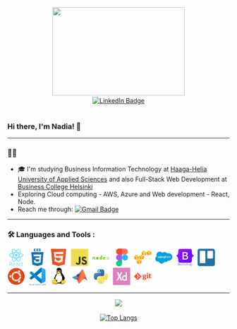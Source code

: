 
<div id="header" align="center">
  <img src="https://media.giphy.com/media/hpXdHPfFI5wTABdDx9/giphy.gif" width="300" height="200"/>
</div>
<div id="badges" align="center">
  <a href="https://www.linkedin.com/in/nadia-jahan-juthy/">
    <img src="https://img.shields.io/badge/LinkedIn-blue?style=for-the-badge&logo=linkedin&logoColor=white" alt="LinkedIn Badge"/>
  </a>
</div>
<img src="https://komarev.com/ghpvc/?username=JuthyNadi-a&style=flat-square&color=blue" alt=""/>

### Hi there, I'm Nadia! 👋
---

### :woman_technologist: 

- 🎓 I'm studying Business Information Technology at [Haaga-Helia University of Applied Sciences](https://www.haaga-helia.fi/fi) and also Full-Stack Web Development at [Business College Helsinki](https://en.bc.fi/)
- Exploring Cloud computing - AWS, Azure and Web development - React, Node.
- Reach me through: [![Gmail Badge](https://img.shields.io/badge/-Nadia-red?style=flat&logo=Gmail&logoColor=white)](juthynadia@gmail.com)

---

### :hammer_and_wrench: Languages and Tools :

<div>
  <img src="https://github.com/devicons/devicon/blob/master/icons/react/react-original-wordmark.svg" title="React" alt="React" width="40" height="40"/>&nbsp;
  <img src="https://github.com/devicons/devicon/blob/master/icons/css3/css3-plain-wordmark.svg"  title="CSS3" alt="CSS" width="40" height="40"/>&nbsp;
  <img src="https://github.com/devicons/devicon/blob/master/icons/html5/html5-original.svg" title="HTML5" alt="HTML" width="40" height="40"/>&nbsp;
  <img src="https://github.com/devicons/devicon/blob/master/icons/javascript/javascript-original.svg" title="JavaScript" alt="JavaScript" width="40" height="40"/>&nbsp;
  <img src="https://github.com/devicons/devicon/blob/master/icons/nodejs/nodejs-plain-wordmark.svg" title="NodeJS" alt="NodeJS" width="40" height="40"/>&nbsp;
   <img src="https://github.com/devicons/devicon/blob/master/icons/figma/figma-original.svg" title="Figma" alt=Figma" width="40" height="40"/>&nbsp;
  <img src="https://github.com/devicons/devicon/blob/master/icons/amazonwebservices/amazonwebservices-original.svg" title="AWS" alt="AWS" width="40" height="40"/>&nbsp;
  <img src="https://github.com/devicons/devicon/blob/master/icons/salesforce/salesforce-original.svg" title="salesforce" alt="salesforce" width="40" height="40"/>&nbsp;
  <img src="https://github.com/devicons/devicon/blob/master/icons/bootstrap/bootstrap-original-wordmark.svg" title="bootstrap" alt="bootstrap" width="40" height="40"/>&nbsp;
  <img src="https://github.com/devicons/devicon/blob/master/icons/trello/trello-plain.svg" title="trello" alt="trello" width="40" height="40"/>&nbsp;
<img src="https://github.com/devicons/devicon/blob/master/icons/ubuntu/ubuntu-plain.svg" title="ubuntu" alt="ubuntu" width="40" height="40"/>&nbsp;
  <img src="https://github.com/devicons/devicon/blob/master/icons/vscode/vscode-original-wordmark.svg" title="vscode" alt="vscode" width="40" height="40"/>&nbsp;
  <img src="https://github.com/devicons/devicon/blob/master/icons/linux/linux-original.svg" title="linux" alt="linux" width="40" height="40"/>&nbsp;
  <img src="https://github.com/devicons/devicon/blob/master/icons/matlab/matlab-original.svg" title="matlab" alt="matlab" width="40" height="40"/>&nbsp;
  <img src="https://github.com/devicons/devicon/blob/master/icons/python/python-original.svg" title="python" alt="python" width="40" height="40"/>&nbsp;
  <img src="https://github.com/devicons/devicon/blob/master/icons/xd/xd-plain.svg" title="xd" alt="xd" width="40" height="40"/>&nbsp;
  <img src="https://github.com/devicons/devicon/blob/master/icons/git/git-plain-wordmark.svg" title="Git" **alt="Git" width="40" height="40"/>

</div>
 
---
<div align="center">
<a href="https://github.com/JuthyNadi-a/github-readme-stats">
  <img src="https://github-readme-stats.vercel.app/api?username=JuthyNadi-a&count_private=true&show_icons=true&hide=contribs&theme=dark"/>
</a>
                                                                                                                                           
[![Top Langs](https://github-readme-stats.vercel.app/api/top-langs/?username=JuthyNadi-a&layout=compact&card_width=300&theme=dark)](https://github.com/JuthyNadi-a/github-readme-stats)
</div>  


